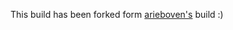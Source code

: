 This build has been forked form <a href=https://github.com/arieboven/slock>arieboven's</a> build :)
